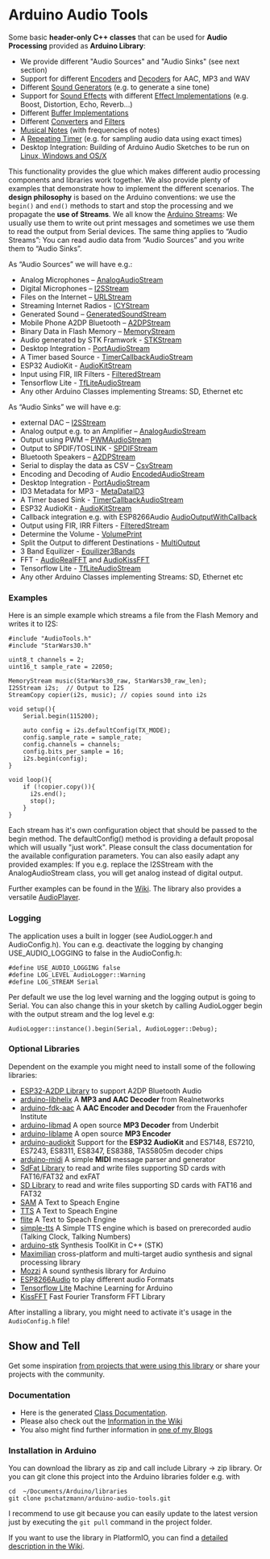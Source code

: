 # Arduino Audio Tools

Some basic __header-only C++ classes__ that can be used for __Audio Processing__ provided as __Arduino Library__:

- We provide different "Audio Sources" and "Audio Sinks" (see next section)
- Support for different [Encoders](https://pschatzmann.github.io/arduino-audio-tools/html/classaudio__tools_1_1_audio_encoder.html) and [Decoders](https://pschatzmann.github.io/arduino-audio-tools/html/classaudio__tools_1_1_audio_decoder.html) for AAC, MP3 and WAV 
- Different [Sound Generators](https://pschatzmann.github.io/arduino-audio-tools/html/classaudio__tools_1_1_sound_generator.html) (e.g. to generate a sine tone) 
- Support for [Sound Effects](https://pschatzmann.github.io/arduino-audio-tools/html/classaudio__tools_1_1_audio_effects.html) with different [Effect Implementations](https://pschatzmann.github.io/arduino-audio-tools/html/classaudio__tools_1_1_audio_effect.html) (e.g. Boost, Distortion, Echo, Reverb...) 
- Different [Buffer Implementations](https://pschatzmann.github.io/arduino-audio-tools/html/classaudio__tools_1_1_base_buffer.html) 
- Different [Converters](https://pschatzmann.github.io/arduino-audio-tools/html/classaudio__tools_1_1_base_converter.html) and [Filters](https://pschatzmann.github.io/arduino-audio-tools/html/classaudio__tools_1_1_filter.html)
- [Musical Notes](https://pschatzmann.github.io/arduino-audio-tools/html/classaudio__tools_1_1_musical_notes.html) (with frequencies of notes)
- A [Repeating Timer](https://pschatzmann.github.io/arduino-audio-tools/html/classaudio__tools_1_1_timer_alarm_repeating_def.html) (e.g. for sampling audio data using exact times) 
- Desktop Integration: Building of Arduino Audio Sketches to be run on [Linux, Windows and OS/X](https://github.com/pschatzmann/arduino-audio-tools/wiki/Running-an-Audio-Sketch-on-the-Desktop)

This functionality provides the glue which makes different audio processing components and libraries work together.
We also provide plenty of examples that demonstrate how to implement the different scenarios. The __design philosophy__ is based on the Arduino conventions: we use the ```begin()``` and ```end()``` methods to start and stop the processing and we propagate the __use of Streams__.  We all know the [Arduino Streams](https://pschatzmann.github.io/arduino-audio-tools/html/class_stream.html): We usually use them to write out print messages and sometimes we use them to read the output from Serial devices. The same thing applies to “Audio Streams”: You can read audio data from “Audio Sources” and you write them to “Audio Sinks”.

As “Audio Sources” we will have e.g.:

- Analog Microphones – [AnalogAudioStream](https://pschatzmann.github.io/arduino-audio-tools/html/classaudio__tools_1_1_analog_audio_stream.html)
- Digital Microphones – [I2SStream](https://pschatzmann.github.io/arduino-audio-tools/html/classaudio__tools_1_1_i2_s_stream.html)
- Files on the Internet – [URLStream](https://pschatzmann.github.io/arduino-audio-tools/html/classaudio__tools_1_1_u_r_l_stream.html)
- Streaming Internet Radios - [ICYStream](https://pschatzmann.github.io/arduino-audio-tools/html/classaudio__tools_1_1_i_c_y_stream.html)
- Generated Sound – [GeneratedSoundStream](https://pschatzmann.github.io/arduino-audio-tools/html/classaudio__tools_1_1_generated_sound_stream.html)
- Mobile Phone A2DP Bluetooth – [A2DPStream](https://pschatzmann.github.io/arduino-audio-tools/html/classaudio__tools_1_1_a2_d_p_stream.html)
- Binary Data in Flash Memory – [MemoryStream](https://pschatzmann.github.io/arduino-audio-tools/html/classaudio__tools_1_1_memory_stream.html)
- Audio generated by STK Framwork - [STKStream](https://pschatzmann.github.io/arduino-audio-tools/html/classaudio__tools_1_1_s_t_k_stream.html)
- Desktop Integration - [PortAudioStream](https://pschatzmann.github.io/arduino-audio-tools/html/classaudio__tools_1_1_port_audio_stream.html)
- A Timer based Source - [TimerCallbackAudioStream](https://pschatzmann.github.io/arduino-audio-tools/html/classaudio__tools_1_1_timer_callback_audio_stream.html)
- ESP32 AudioKit - [AudioKitStream](https://pschatzmann.github.io/arduino-audio-tools/html/classaudio__tools_1_1_audio_kit_stream.html)
- Input using FIR, IIR Filters - [FilteredStream](https://pschatzmann.github.io/arduino-audio-tools/html/classaudio__tools_1_1_filtered_stream.html)
- Tensorflow Lite - [TfLiteAudioStream](https://pschatzmann.github.io/arduino-audio-tools/html/classaudio__tools_1_1_tf_lite_audio_stream.html)
- Any other Arduino Classes implementing Streams: SD, Ethernet etc

As “Audio Sinks” we will have e.g:

- external DAC – [I2SStream](https://pschatzmann.github.io/arduino-audio-tools/html/classaudio__tools_1_1_i2_s_stream.html)
- Analog output e.g. to an Amplifier – [AnalogAudioStream](https://pschatzmann.github.io/arduino-audio-tools/html/classaudio__tools_1_1_analog_audio_stream.html)
- Output using PWM – [PWMAudioStream](https://pschatzmann.github.io/arduino-audio-tools/html/classaudio__tools_1_1_p_w_m_audio_stream_base.html)
- Output to SPDIF/TOSLINK - [SPDIFStream](https://pschatzmann.github.io/arduino-audio-tools/html/classaudio__tools_1_1_s_p_d_i_f_stream.html)
- Bluetooth Speakers – [A2DPStream](https://pschatzmann.github.io/arduino-audio-tools/html/classaudio__tools_1_1_a2_d_p_stream.html)
- Serial to display the data as CSV – [CsvStream](https://pschatzmann.github.io/arduino-audio-tools/html/classaudio__tools_1_1_csv_stream.html)
- Encoding and Decoding of Audio [EncodedAudioStream](https://pschatzmann.github.io/arduino-audio-tools/html/classaudio__tools_1_1_encoded_audio_stream.html)
- Desktop Integration - [PortAudioStream](https://pschatzmann.github.io/arduino-audio-tools/html/classaudio__tools_1_1_port_audio_stream.html)
- ID3 Metadata for MP3 - [MetaDataID3](https://pschatzmann.github.io/arduino-audio-tools/html/classaudio__tools_1_1_meta_data_i_d3.html)
- A Timer based Sink - [TimerCallbackAudioStream](https://pschatzmann.github.io/arduino-audio-tools/html/classaudio__tools_1_1_timer_callback_audio_stream.html)
- ESP32 AudioKit - [AudioKitStream](https://pschatzmann.github.io/arduino-audio-tools/html/classaudio__tools_1_1_audio_kit_stream.html)
- Callback integration e.g. with ESP8266Audio [AudioOutputWithCallback](https://pschatzmann.github.io/arduino-audio-tools/html/classaudio__tools_1_1_audio_output_with_callback.html) 
- Output using FIR, IRR Filters - [FilteredStream](https://pschatzmann.github.io/arduino-audio-tools/html/classaudio__tools_1_1_filtered_stream.html)
- Determine the Volume - [VolumePrint](https://pschatzmann.github.io/arduino-audio-tools/html/classaudio__tools_1_1_volume_print.html)
- Split the Output to different Destinations - [MultiOutput](https://pschatzmann.github.io/arduino-audio-tools/html/classaudio__tools_1_1_multi_output.html)
- 3 Band Equilizer - [Equilizer3Bands](https://pschatzmann.github.io/arduino-audio-tools/html/classaudio__tools_1_1_equilizer3_bands.html)
- FFT - [AudioRealFFT](https://pschatzmann.github.io/arduino-audio-tools/html/classaudio__tools_1_1_audio_real_f_f_t.html) and [AudioKissFFT](https://pschatzmann.github.io/arduino-audio-tools/html/classaudio__tools_1_1_audio_kiss_f_f_t.html)
- Tensorflow Lite - [TfLiteAudioStream](https://pschatzmann.github.io/arduino-audio-tools/html/classaudio__tools_1_1_tf_lite_audio_stream.html)
- Any other Arduino Classes implementing Streams: SD, Ethernet etc

### Examples

Here is an simple example which streams a file from the Flash Memory and writes it to I2S: 

```
#include "AudioTools.h"
#include "StarWars30.h"

uint8_t channels = 2;
uint16_t sample_rate = 22050;

MemoryStream music(StarWars30_raw, StarWars30_raw_len);
I2SStream i2s;  // Output to I2S
StreamCopy copier(i2s, music); // copies sound into i2s

void setup(){
    Serial.begin(115200);

    auto config = i2s.defaultConfig(TX_MODE);
    config.sample_rate = sample_rate;
    config.channels = channels;
    config.bits_per_sample = 16;
    i2s.begin(config);
}

void loop(){
    if (!copier.copy()){
      i2s.end();
      stop();
    }
}

```
Each stream has it's own configuration object that should be passed to the begin method. The defaultConfig() method is providing a default proposal which will usually "just work". Please consult 
the class documentation for the available configuration parameters. You can also easily adapt any provided examples: If you e.g. replace the I2SStream with the AnalogAudioStream class, you will get analog instead of digital output.

Further examples can be found in the [Wiki](https://github.com/pschatzmann/arduino-audio-tools/wiki/Examples). The library also provides a versatile [AudioPlayer](https://github.com/pschatzmann/arduino-audio-tools/wiki/The-Audio-Player-Class).


### Logging

The application uses a built in logger (see AudioLogger.h and AudioConfig.h). You can  e.g. deactivate the logging by changing USE_AUDIO_LOGGING to false in the AudioConfig.h: 

```
#define USE_AUDIO_LOGGING false
#define LOG_LEVEL AudioLogger::Warning
#define LOG_STREAM Serial
```

Per default we use the log level warning and the logging output is going to Serial. You can also change this in your sketch by calling AudioLogger begin with the output stream and the log level e.g:

```
AudioLogger::instance().begin(Serial, AudioLogger::Debug);
```

### Optional Libraries

Dependent on the example you might need to install some of the following libraries:

- [ESP32-A2DP Library](https://github.com/pschatzmann/ESP32-A2DP) to support A2DP Bluetooth Audio
- [arduino-libhelix](https://github.com/pschatzmann/arduino-libhelix) A __MP3 and AAC Decoder__ from Realnetworks
- [arduino-fdk-aac](https://github.com/pschatzmann/arduino-fdk-aac) A __AAC Encoder and Decoder__ from the Frauenhofer Institute
- [arduino-libmad](https://github.com/pschatzmann/arduino-libmad) A open source __MP3 Decoder__ from Underbit
- [arduino-liblame](https://github.com/pschatzmann/arduino-liblame) A open source __MP3 Encoder__ 
- [arduino-audiokit](https://github.com/pschatzmann/arduino-audiokit) Support for the __ESP32 AudioKit__ and ES7148, ES7210, ES7243, ES8311, ES8347, ES8388, TAS5805m decoder chips 
- [arduino-midi](https://github.com/pschatzmann/arduino-midi) A simple __MIDI__ message parser and generator
- [SdFat Library](https://github.com/greiman/SdFat) to read and write files supporting SD cards with FAT16/FAT32 and exFAT
- [SD Library](https://www.arduino.cc/en/reference/SD) to read and write files supporting SD cards with FAT16 and FAT32
- [SAM](https://github.com/pschatzmann/arduino-SAM) A Text to Speach Engine
- [TTS](https://github.com/pschatzmann/TTS) A Text to Speach Engine
- [flite](https://github.com/pschatzmann/arduino-flite) A Text to Speach Engine
- [simple-tts](https://github.com/pschatzmann/arduino-simple-tts) A Simple TTS engine which is based on prerecorded audio (Talking Clock, Talking Numbers)
- [arduino-stk](https://github.com/pschatzmann/Arduino-STK) Synthesis ToolKit in C++ (STK) 
- [Maximilian](https://github.com/pschatzmann/Maximilian) cross-platform and multi-target audio synthesis and signal processing library
- [Mozzi](https://github.com/pschatzmann/Mozzi) A sound synthesis library for Arduino
- [ESP8266Audio](https://github.com/earlephilhower/ESP8266Audio) to play different audio Formats
- [Tensorflow Lite](https://github.com/pschatzmann/tflite-micro-arduino-examples) Machine Learning for Arduino
- [KissFFT](https://github.com/pschatzmann/kissfft) Fast Fourier Transform FFT Library


After installing a library, you might need to activate it's usage in the ```AudioConfig.h``` file!

## Show and Tell

Get some inspiration [from projects that were using this library](https://github.com/pschatzmann/arduino-audio-tools/discussions/categories/show-and-tell) or share your projects with the community.


### Documentation

- Here is the generated [Class Documentation](https://pschatzmann.github.io/arduino-audio-tools/html/annotated.html). 
- Please also check out the [Information in the Wiki](https://github.com/pschatzmann/arduino-audio-tools/wiki)
- You also might find further information in [one of my Blogs](https://www.pschatzmann.ch/home/category/machine-sound/)


### Installation in Arduino

You can download the library as zip and call include Library -> zip library. Or you can git clone this project into the Arduino libraries folder e.g. with

```
cd  ~/Documents/Arduino/libraries
git clone pschatzmann/arduino-audio-tools.git
```

I recommend to use git because you can easily update to the latest version just by executing the ```git pull``` command in the project folder.

If you want to use the library in PlatformIO, you can find a [detailed description in the Wiki](https://github.com/pschatzmann/arduino-audio-tools/wiki/Working-with-PlatformIO).